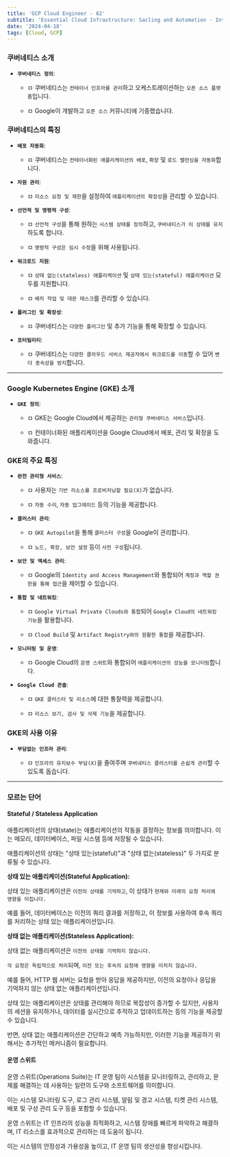 ```yaml
---
title: 'GCP Cloud Engineer - 62'
subtitle: 'Essential Cloud Infrastructure: Sacling and Automation - Introduction to Kubernetes / Introduction to Google Kubernetes Engine'
date: '2024-04-18'
tags: [Cloud, GCP]
---
```


### **쿠버네티스 소개**

- **`쿠버네티스 정의`**:
  
  - ㅁ 쿠버네티스는 `컨테이너 인프라를 관리`하고 오케스트레이션하는 `오픈 소스 플랫폼`입니다.
  
  - ㅁ Google이 개발하고 `오픈 소스` 커뮤니티에 기증했습니다.

### **쿠버네티스의 특징**

- **`배포 자동화`**:
  
  - ㅁ 쿠버네티스는 `컨테이너화된 애플리케이션의 배포`, `확장` 및 `로드 밸런싱을 자동화`합니다.

- **`자원 관리`**:
  
  - ㅁ `리소스 요청 및 제한`을 설정하여 `애플리케이션의 확장성`을 관리할 수 있습니다.

- **`선언적 및 명령적 구성`**:
  
  - ㅁ `선언적 구성`을 통해 원하는 `시스템 상태를 정의`하고, `쿠버네티스가 이 상태를 유지`하도록 합니다.
  
  - ㅁ `명령적 구성은 임시 수정`을 위해 사용됩니다.

- **`워크로드 지원`**:
  
  - ㅁ `상태 없는(stateless) 애플리케이션` 및 `상태 있는(stateful) 애플리케이션` 모두를 지원합니다.
  
  - ㅁ `배치 작업 및 데몬 태스크`를 관리할 수 있습니다.

- **`플러그인 및 확장성`**:
  
  - ㅁ 쿠버네티스는 `다양한 플러그인` 및 추가 기능을 통해 확장할 수 있습니다.

- **`포터빌리티`**:
  
  - ㅁ 쿠버네티스는 `다양한 클라우드 서비스 제공자에서 워크로드를 이동`할 수 있어 `벤더 종속성을 방지`합니다.

---------------------------

### **Google Kubernetes Engine (GKE) 소개**

- **`GKE 정의`**:
  
  - ㅁ GKE는 Google Cloud에서 제공하는 `관리형 쿠버네티스 서비스`입니다.
  
  - ㅁ 컨테이너화된 애플리케이션을 Google Cloud에서 배포, 관리 및 확장을 도와줍니다.

### **GKE의 주요 특징**

- **`완전 관리형 서비스`**:
  
  - ㅁ 사용자는 `기반 리소스를 프로비저닝할 필요(X)`가 없습니다.
  
  - ㅁ `자동 수리`, `자동 업그레이드` 등의 기능을 제공합니다.

- **`클러스터 관리`**:
  
  - ㅁ `GKE Autopilot`을 통해 `클러스터 구성`을 Google이 관리합니다.
  
  - ㅁ `노드, 확장, 보안 설정` 등이 `사전 구성`됩니다.

- **`보안 및 액세스 관리`**:
  
  - ㅁ Google의 `Identity and Access Management`와 통합되어 `계정과 역할 권한을 통해 접근`을 제어할 수 있습니다.

- **`통합 및 네트워킹`**:
  
  - ㅁ `Google Virtual Private Clouds와 통합`되어 `Google Cloud의 네트워킹 기능`을 활용합니다.
  
  - ㅁ `Cloud Build` 및 `Artifact Registry와의 원활한 통합`을 제공합니다.

- **`모니터링 및 운영`**:
  
  - ㅁ Google Cloud의 `운영 스위트`와 통합되어 `애플리케이션의 성능을 모니터링`합니다.

- **`Google Cloud 콘솔`**:
  
  - ㅁ `GKE 클러스터 및 리소스`에 대한 통찰력을 제공합니다.
  
  - ㅁ `리소스 보기, 검사 및 삭제 기능`을 제공합니다.

### **GKE의 사용 이유**

- **`부담없는 인프라 관리`**:
  
  - ㅁ `인프라의 유지보수 부담(X)`을 줄여주며 `쿠버네티스 클러스터를 손쉽게 관리`할 수 있도록 돕습니다.

--------------------

### 모르는 단어

#### Stateful / Stateless Application

애플리케이션의 상태(state)는 애플리케이션의 작동을 결정하는 정보를 의미합니다. 이는 메모리, 데이터베이스, 파일 시스템 등에 저장될 수 있습니다. 

애플리케이션의 상태는 "상태 있는(stateful)"과 "상태 없는(stateless)" 두 가지로 분류될 수 있습니다.

**상태 있는 애플리케이션(Stateful Application):** 

상태 있는 애플리케이션은 `이전의 상태를 기억하고`, 이 상태가 `현재와 미래의 요청 처리에 영향을 미칩니다.` 

예를 들어, 데이터베이스는 이전의 쿼리 결과를 저장하고, 이 정보를 사용하여 후속 쿼리를 처리하는 상태 있는 애플리케이션입니다.

**상태 없는 애플리케이션(Stateless Application):** 

상태 없는 애플리케이션은 `이전의 상태를 기억하지 않습니다. `

`각 요청은 독립적으로 처리`되며, `이전 또는 후속의 요청에 영향을 미치지 않습니다.` 

예를 들어, HTTP 웹 서버는 요청을 받아 응답을 제공하지만, 이전의 요청이나 응답을 기억하지 않는 상태 없는 애플리케이션입니다.

상태 있는 애플리케이션은 상태를 관리해야 하므로 복잡성이 증가할 수 있지만, 사용자의 세션을 유지하거나, 데이터를 실시간으로 추적하고 업데이트하는 등의 기능을 제공할 수 있습니다. 

반면, 상태 없는 애플리케이션은 간단하고 예측 가능하지만, 이러한 기능을 제공하기 위해서는 추가적인 메커니즘이 필요합니다.

#### 운영 스위트

운영 스위트(Operations Suite)는 IT 운영 팀이 시스템을 모니터링하고, 관리하고, 문제를 해결하는 데 사용하는 일련의 도구와 소프트웨어를 의미합니다.

이는 시스템 모니터링 도구, 로그 관리 시스템, 알림 및 경고 시스템, 티켓 관리 시스템, 배포 및 구성 관리 도구 등을 포함할 수 있습니다.

운영 스위트는 IT 인프라의 성능을 최적화하고, 시스템 장애를 빠르게 파악하고 해결하며, IT 리소스를 효과적으로 관리하는 데 도움이 됩니다. 

이는 시스템의 안정성과 가용성을 높이고, IT 운영 팀의 생산성을 향상시킵니다.